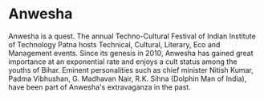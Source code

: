 # Anwesha
Anwesha is a quest. The annual Techno-Cultural Festival of Indian Institute of Technology Patna hosts Technical, Cultural, Literary, Eco and Management events. Since its genesis in 2010, Anwesha has gained great importance at an exponential rate and enjoys a cult status among the youths of Bihar. Eminent personalities such as chief minister Nitish Kumar, Padma Vibhushan, G. Madhavan Nair, R.K. Sihna (Dolphin Man of India), have been part of Anwesha's extravaganza in the past.
